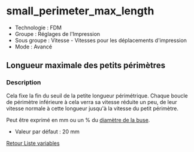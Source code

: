 # small_perimeter_max_length

* Technologie : FDM
* Groupe : Réglages de l'Impression
* Sous groupe : Vitesse - Vitesses pour les déplacements d'impression
* Mode : Avancé

## Longueur maximale des petits périmètres

### Description

Cela fixe la fin du seuil de la petite longueur périmétrique.
Chaque boucle de périmètre inférieure à cela verra sa vitesse réduite un peu, de leur vitesse normale à cette longueur jusqu'à la vitesse du petit périmètre.

Peut être exprimé en mm ou un % du [diamètre de la buse](nozzle_diameter.md).

* Valeur par défaut : 20 mm

[Retour Liste variables](variable_list.md)